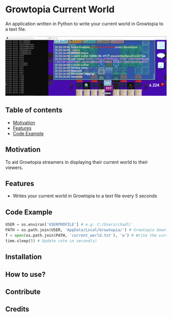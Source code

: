 # Growtopia Current World
An application written in Python to write your current world in Growtopia to a text file.

![alt text](https://github.com/chadlimjinjie/Growtopia-Current-World/blob/main/Screenshot%202020-10-04%20142916.png?raw=true)
## Table of contents
- [Motivation](https://github.com/chadlimjinjie/Growtopia-Current-World/blob/main/README.md#motivation)
- [Features](https://github.com/chadlimjinjie/Growtopia-Current-World/blob/main/README.md#features)
- [Code Example]()
## Motivation
To aid Growtopia streamers in displaying their current world to their viewers.
## Features
- Writes your current world in Growtopia to a text file every 5 seconds

## Code Example

```python
USER = os.environ['USERPROFILE'] # e.g. C:/Users/chadl/
PATH = os.path.join(USER, 'AppData/Local/Growtopia/') # Growtopia download location
f = open(os.path.join(PATH, 'current_world.txt'), 'w') # Write the current world to current_world.txt
time.sleep(5) # Update rate in second(s)
```
## Installation

## How to use?

## Contribute

## Credits



